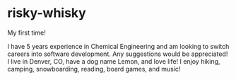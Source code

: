 # risky-whisky
My first time!

I have 5 years experience in Chemical Engineering and am looking to switch careers into software development. Any suggestions would be appreciated! I live in Denver, CO, have a dog name Lemon, and love life! I enjoy hiking, camping, snowboarding, reading, board games, and music! 
